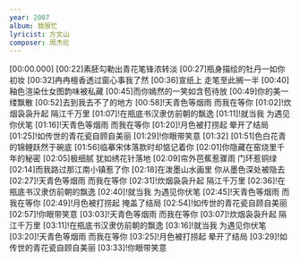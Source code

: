 ```yaml
---
year: 2007
album: 我很忙
lyricist: 方文山
composer: 周杰伦
---
```

[00:00.000]
[00:22]素胚勾勒出青花笔锋浓转淡
[00:27]瓶身描绘的牡丹一如你初妆
[00:32]冉冉檀香透过窗心事我了然
[00:36]宣纸上 走笔至此搁一半
[00:40]釉色渲染仕女图韵味被私藏
[00:45]而你嫣然的一笑如含苞待放
[00:49]你的美一缕飘散
[00:52]去到我去不了的地方
[00:58]!天青色等烟雨 而我在等你
[01:02]!炊烟袅袅升起 隔江千万里
[01:07]!在瓶底书汉隶仿前朝的飘逸
[01:11]!就当我 为遇见你伏笔
[01:16]!天青色等烟雨 而我在等你
[01:20]!月色被打捞起 晕开了结局
[01:25]!如传世的青花瓷自顾自美丽
[01:29]!你眼带笑意
[01:32]
[01:51]色白花青的锦鲤跃然于碗底
[01:56]临摹宋体落款时却惦记着你
[02:01]你隐藏在窑烧里千年的秘密
[02:05]极细腻 犹如绣花针落地
[02:09]帘外芭蕉惹骤雨 门环惹铜绿
[02:14]而我路过那江南小镇惹了你
[02:18]在泼墨山水画里 你从墨色深处被隐去
[02:27]!天青色等烟雨 而我在等你
[02:31]!炊烟袅袅升起 隔江千万里
[02:36]!在瓶底书汉隶仿前朝的飘逸
[02:40]!就当我 为遇见你伏笔
[02:45]!天青色等烟雨 而我在等你
[02:49]!月色被打捞起 掩盖了结局
[02:54]!如传世的青花瓷自顾自美丽
[02:57]!你眼带笑意
[03:03]!天青色等烟雨 而我在等你
[03:07]!炊烟袅袅升起 隔江千万里
[03:11]!在瓶底书汉隶仿前朝的飘逸
[03:16]!就当我 为遇见你伏笔
[03:20]!天青色等烟雨 而我在等你
[03:25]!月色被打捞起 晕开了结局
[03:29]!如传世的青花瓷自顾自美丽
[03:33]!你眼带笑意